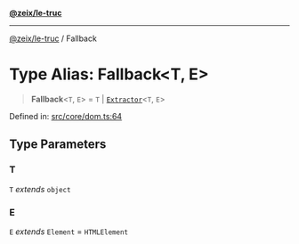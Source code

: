 [**@zeix/le-truc**](../README.md)

***

[@zeix/le-truc](../globals.md) / Fallback

# Type Alias: Fallback\<T, E\>

> **Fallback**\<`T`, `E`\> = `T` \| [`Extractor`](Extractor.md)\<`T`, `E`\>

Defined in: [src/core/dom.ts:64](https://github.com/zeixcom/ui-element/blob/230cd6cc9b2252d1741350e7be8be3e04b6f2cf4/src/core/dom.ts#L64)

## Type Parameters

### T

`T` *extends* `object`

### E

`E` *extends* `Element` = `HTMLElement`
